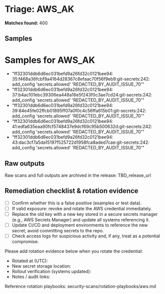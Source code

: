 # Triage: AWS_AK

**Matches found:** 400


## Samples

# Samples for AWS_AK


- "ff32301ddb6d6ec031befd9a26fd32c0121bee94: 35:f468a36fcbf9a4164d28367c8efaac70f56f9eb9:git-secrets:242:  add_config 'secrets.allowed' 'REDACTED_BY_AUDIT_ISSUE_70'"
- "ff32301ddb6d6ec031befd9a26fd32c0121bee94: 37:b4ac101ebc39306ea448a16e5f243f0c3ae7cd24:git-secrets:242:  add_config 'secrets.allowed' 'REDACTED_BY_AUDIT_ISSUE_70'"
- "ff32301ddb6d6ec031befd9a26fd32c0121bee94: 39:84e45fe02ffcb01895ff07a0f0c4c56ffa615b01:git-secrets:242:  add_config 'secrets.allowed' 'REDACTED_BY_AUDIT_ISSUE_70'"
- "ff32301ddb6d6ec031befd9a26fd32c0121bee94: 41:edfa635eaa90fcf5748437e9dcf69c95b500632d:git-secrets:242:  add_config 'secrets.allowed' 'REDACTED_BY_AUDIT_ISSUE_70'"
- "ff32301ddb6d6ec031befd9a26fd32c0121bee94: 43:dac3cf7a5da15197f525722d1958fca8aded7cae:git-secrets:242:  add_config 'secrets.allowed' 'REDACTED_BY_AUDIT_ISSUE_70'"

## Raw outputs

Raw scans and full outputs are archived in the release: TBD_release_url

## Remediation checklist & rotation evidence

- [ ] Confirm whether this is a false positive (examples or test data).
- [ ] If valid exposure: revoke and rotate the AWS credential immediately.
- [ ] Replace the old key with a new key stored in a secure secrets manager (e.g., AWS Secrets Manager) and update all systems referencing it.
- [ ] Update CI/CD and deployment environments to reference the new secret; avoid committing secrets to the repo.
- [ ] Check access logs for suspicious activity and, if any, treat as a potential compromise.

Please add rotation evidence below when you rotate the credential:

- Rotated at (UTC):
- New secret storage location:
- Rollout verification (systems updated):
- Notes / audit links:

Reference rotation playbooks: security-scans/rotation-playbooks/aws.md


